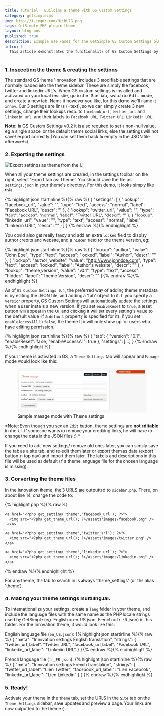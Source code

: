 ```yaml
---
title: Tutorial - Building a theme with GS Custom Settings
category: getsimplecms
img: http://i.imgur.com/HzihL7G.png
tags: GetSimple PHP plugin theme
layout: blog-post
published: true
description: Example use cases for the GetSimple GS Custom Settings plugin
intro: |
  This article demonstrates the functionality of GS Custom Settings by converting the standard Innovation Theme from Getsimple to an an i18N-enabled custom settings version.
---
```


### 1. Inspecting the theme & creating the settings
The standard GS theme 'Innovation' includes 3 modifiable settings that are normally loaded into the theme sidebar. These are simply the facebook, twitter and linkedin URL's. When GS custom settings is installed and activated on your local test site, go to the 'Site' tab, switch to <kbd>Edit</kbd> mode, and create a new tab. Name it however you like, for this demo we'll name it `innov`. Our 3 settings are links (=text), so we can simply create 3 new settings, change their lookups resp. to `facebook_url`, `twitter_url` and  `linkedin_url`, and their labels to `Facebook URL`, `Twitter URL`, `Linkedin URL`.

**Note:** In GS Custom Settings v0.2 it is also required to set a non-null value, eg a single space, or the default theme social links, else the settings will not save/ export correctly (You can set them back to empty in the JSON file afterwards).

### 2. Exporting the settings

![Export settings as theme from the UI](http://i.imgur.com/HzihL7G.png)

When all your theme settings are created, in the settings toolbar on the right, select 'Export tab as: Theme'. 
You should save the file as `settings.json` in your theme's directory. For this demo, it looks simply like this:

{% highlight json startinline %}{% raw %}
{
  "settings": [
    {
      "lookup": "facebook_url",
      "value": "",
      "type": "text",
      "access": "normal",
      "label": "Facebook URL",
      "descr": ""
    },
    {
      "lookup": "twitter_url",
      "value": "",
      "type": "text",
      "access": "normal",
      "label": "Twitter URL",
      "descr": ""
    },
    {
      "lookup": "linkedin_url",
      "value": "",
      "type": "text",
      "access": "normal",
      "label": "Linkedin URL",
      "descr": ""
    }
  ]
}
{% endraw %}{% endhighlight %}

You could also get really fancy and add an extra `locked` field to display author credits and website, and a `hidden` field for the theme version, eg:

{% highlight json startinline %}{% raw %}
{
  "lookup": "author",
  "value": "John Doe",
  "type": "text",
  "access": "locked",
  "label": "Author",
  "descr": ""
},
{
  "lookup": "author_website",
  "value": "http://www.johndoe.com",
  "type": "text",
  "access": "locked",
  "label": "Author's website",
  "descr": ""
},
{
  "lookup": "theme_version",
  "value": "v0.1",
  "type": "text",
  "access": "hidden",
  "label": "Theme Version",
  "descr": ""
}
{% endraw %}{% endhighlight %}

As of `GS Custom Settings 0.4`, the preferred way of adding theme metadata is by editing the JSON file,
and adding a 'tab' object to it. If you specify a `version` property, GS Custom Settings will automatically update the settings when a user installs a new version. If you set `enableReset` to `true`, a reset button will appear in the UI, and clicking it will set every setting's value to the default value (if a `default` property is specified for it). If you set `enableAccessAll` to `false`, the theme tab will only show up for users who [have editing permission](http://localhost:4000/projects/gs-custom-settings/#restricting-editing-permission).

{% highlight json startinline %}{% raw %}
{ "tab": 
    {
      "version": "0.1",
      "enableReset": false,
      "enableAccessAll": true
    },
  "settings": [...]
}
{% endraw %}{% endhighlight %}

If your theme is activated in GS, a `Theme Settings` tab will appear and `Manage` mode would look like this:

<figure>
  <img src="/assets/posts/gs_custom_settings/example_theme_settings.png" alt="Sample manage mode with Theme settings">
  <figcaption>Sample manage mode with Theme settings</figcaption>
</figure>

*Note: Even though you see an `Edit` button, theme settings are **not editable** in the UI. If someone wants to remove your crediting links, he will have to change the data in the JSON files :) *

If you need to add new settings/ remove old ones later, you can simply save the tab as a site tab, and re-edit them later or export them as data (export button in top nav) and import them later.
The labels and descriptions in this file will be used as default (if a theme language file for the chosen language is missing).

### 3. Converting the theme files
In the innovation theme, the 3 URLS are outputted to `sidebar.php`. There, on about line 14, change the code to:

{% highlight php %}{% raw %}
  <?php // use strlen to check that the value is non-empty for text fields
    if (return_setting('theme','facebook_url','value')) { ?>
    <a href="<?php get_setting('theme','facebook_url'); ?>">
      <img src="<?php get_theme_url(); ?>/assets/images/facebook.png" />
     </a>
  <?php } ?>
  <?php if (return_setting('theme','twitter_url','value')) { ?>
    <a href="<?php get_setting('theme','twitter_url'); ?>">
      <img src="<?php get_theme_url(); ?>/assets/images/twitter.png" />
    </a>
  <?php } ?>
  <?php if (return_setting('theme','linkedin_url','value')) { ?>
    <a href="<?php get_setting('theme','linkedin_url'); ?>">
      <img src="<?php get_theme_url(); ?>/assets/images/linkedin.png" />
    </a>
  <?php } ?>
{% endraw %}{% endhighlight %}

For any theme, the tab to search in is always 'theme_settings' (or the alias 'theme').

### 4. Making your theme settings multilingual.
To internationalize your settings, create a `lang` folder in your theme, and include the language files with the same name as the PHP locale strings used by GetSimple (eg. English = en_US.json, French = fr_FR.json) in this folder. For the Innovation theme, it would look like this:
  
English language file (`en_US.json`):
{% highlight json startinline %}{% raw %}
{
  "meta": "Innovation settings English translation",
  "strings": {
    "twitter_url_label": "Twitter URL",
    "facebook_url_label": "Facebook URL",
    "linkedin_url_label": "Linkedin URL"
  }
}
{% endraw %}{% endhighlight %}

French language file (`fr_FR.json`):
{% highlight json startinline %}{% raw %}
{
  "meta": "Innovation settings French translation",
  "strings": {
    "twitter_url_label": "Lien Twitter",
    "facebook_url_label": "Lien Facebook",
    "linkedin_url_label": "Lien Linkedin"
  }
}
{% endraw %}{% endhighlight %}

### 5. Ready!
Activate your theme in the `theme` tab, set the URLS in the `Site` tab on the `Theme Settings` sidebar, save updates and preview a page.
Your links are now outputted to the theme :). 